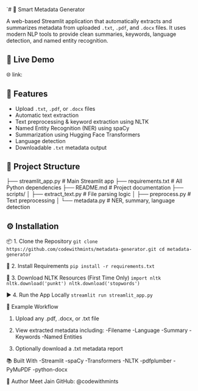 `# 🧠 Smart Metadata Generator

A web-based Streamlit application that automatically extracts and summarizes metadata from uploaded `.txt`, `.pdf`, and `.docx` files. It uses modern NLP tools to provide clean summaries, keywords, language detection, and named entity recognition.

## 🚀 Live Demo

🌐 link: 

## 📌 Features

- Upload `.txt`, `.pdf`, or `.docx` files
- Automatic text extraction
- Text preprocessing & keyword extraction using NLTK
- Named Entity Recognition (NER) using spaCy
- Summarization using Hugging Face Transformers
- Language detection
- Downloadable `.txt` metadata output

## 📁 Project Structure
├── streamlit_app.py # Main Streamlit app
├── requirements.txt # All Python dependencies
├── README.md # Project documentation
├── scripts/
│ ├── extract_text.py # File parsing logic
│ ├── preprocess.py # Text preprocessing
│ └── metadata.py # NER, summary, language detection


## ⚙️ Installation

📦 1. Clone the Repository
`git clone https://github.com/codewithmints/metadata-generator.git
cd metadata-generator`

🧪 2. Install Requirements
`pip install -r requirements.txt`

🧠 3. Download NLTK Resources (First Time Only)
`import nltk
nltk.download('punkt')
nltk.download('stopwords')`

▶️ 4. Run the App Locally
`streamlit run streamlit_app.py`


📝 Example Workflow
1. Upload any .pdf, .docx, or .txt file

2. View extracted metadata including:
-Filename
-Language
-Summary
-Keywords
-Named Entities

3. Optionally download a .txt metadata report

📚 Built With
-Streamlit
-spaCy
-Transformers
-NLTK
-pdfplumber
-PyMuPDF
-python-docx

👤 Author
Meet Jain
GitHub: @codewithmints

